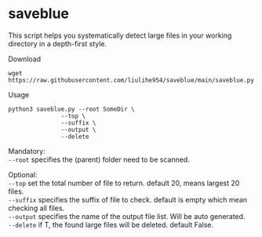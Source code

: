 # saveblue

This script helps you systematically detect large files in your working directory in a depth-first style.

Download
```
wget https://raw.githubusercontent.com/liulihe954/saveblue/main/saveblue.py
```
Usage
```
python3 saveblue.py --root SomeDir \
               --top \
               --suffix \
               --output \
               --delete
```
Mandatory:  
`--root` specifies the (parent) folder need to be scanned.

Optional:  
`--top` set the total number of file to return. default 20, means largest 20 files.  
`--suffix` specifies the suffix of file to check. default is empty which mean checking all files.  
`--output` specifies the name of the output file list. Will be auto generated.  
`--delete` if T, the found large files will be deleted. default False.   
